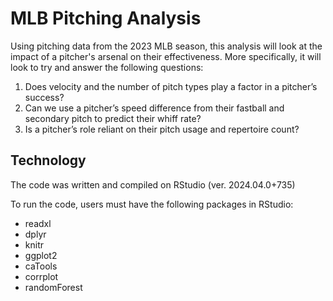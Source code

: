 # MLB Pitching Analysis

Using pitching data from the 2023 MLB season, this analysis will look at the impact of a pitcher's arsenal on their effectiveness. More specifically, it will look to try and answer the following questions:
1. Does velocity and the number of pitch types play a factor in a pitcher’s success?
2. Can we use a pitcher’s speed difference from their fastball and secondary pitch to predict their whiff rate?
3. Is a pitcher’s role reliant on their pitch usage and repertoire count?

## Technology

The code was written and compiled on RStudio (ver. 2024.04.0+735)

To run the code, users must have the following packages in RStudio:
* readxl
* dplyr
* knitr
* ggplot2
* caTools
* corrplot
* randomForest
